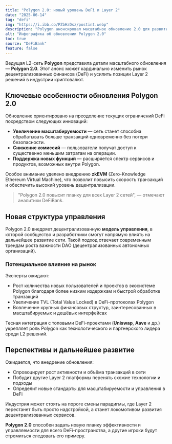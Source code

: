 ```yaml
---
title: "Polygon 2.0: новый уровень DeFi и Layer 2"
date: "2025-06-14"
tag: "defi"
img: "https://i.ibb.co/PZbHzDsz/postint.webp"
description: "Polygon анонсировал масштабное обновление 2.0 для развития DeFi и Layer 2 решений"
alt: "Инфографика об обновлении Polygon 2.0"
toc: true
source: "DeFiBank"
feature: false
---
```


Ведущая L2-сеть **Polygon** представила детали масштабного обновления — **Polygon 2.0**. Этот анонс может кардинально изменить рынок децентрализованных финансов (DeFi) и усилить позиции Layer 2 решений в индустрии криптовалют.

## Ключевые особенности обновления Polygon 2.0

Обновление ориентировано на преодоление текущих ограничений DeFi посредством следующих инноваций:

- **Увеличение масштабируемости** — сеть станет способна обрабатывать больше транзакций одновременно без потери безопасности.
- **Снижение комиссий** — пользователи получат доступ к существенно меньшим затратам на операции.
- **Поддержка новых функций** — расширяется спектр сервисов и продуктов, возможных внутри Polygon.

Особое внимание уделено внедрению **zkEVM** (Zero-Knowledge Ethereum Virtual Machine), что позволит повысить скорость транзакций и обеспечить высокий уровень децентрализации.

> "Polygon 2.0 повысит планку для всех Layer 2 сетей", — отмечают аналитики DeFiBank.

## Новая структура управления

Polygon 2.0 внедряет децентрализованную **модель управления**, в которой сообщество и разработчики смогут напрямую влиять на дальнейшее развитие сети. Такой подход отвечает современным трендам роста важности DAO (децентрализованных автономных организаций).

### Потенциальное влияние на рынок

Эксперты ожидают:

- Рост количества новых пользователей и проектов в экосистеме Polygon благодаря более низким издержкам и быстрой обработке транзакций
- Увеличение TVL (Total Value Locked) в DeFi-протоколах Polygon
- Вовлечение крупных финансовых структур, заинтересованных в масштабируемых и дешёвых интерфейсах

Тесная интеграция с топовыми DeFi-проектами (**Uniswap**, **Aave** и др.) укрепляет роль Polygon как технологического и партнерского лидера среди L2 решений.

## Перспективы и дальнейшее развитие

Ожидается, что внедрение обновления:

- Спровоцирует рост активности и объёма транзакций в сети
- Побудит другие Layer 2 платформы перенять схожие технологии и подходы
- Определит новые стандарты для масштабируемости и управления в DeFi

Индустрия может стоять на пороге смены парадигмы, где Layer 2 перестанет быть просто надстройкой, а станет локомотивом развития децентрализованных сервисов.

**Polygon 2.0** способен задать новую планку эффективности и управляемости для всего DeFi-пространства, а другие игроки будут стремиться следовать его примеру.